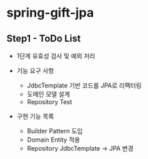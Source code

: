# spring-gift-jpa

## Step1 - ToDo List
- 1단계 유효성 검사 및 예외 처리

- 기능 요구 사항
  - JdbcTemplate 기반 코드를 JPA로 리팩터링
  - 도메인 모델 설계
  - Repository Test

- 구현 기능 목록
  - Builder Pattern 도입
  - Domain Entity 적용
  - Repository JdbcTemplate -> JPA 변경